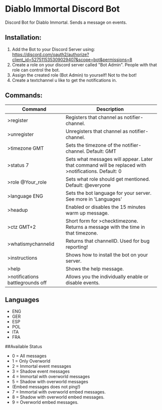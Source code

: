 # Diablo Immortal Discord Bot
Discord Bot for Diablo Immortal. Sends a message on events.

## Installation:
1. Add the Bot to your Discord Server using: https://discord.com/oauth2/authorize?client_id=527511535309029407&scope=bot&permissions=8
2. Create a role on your discord server called "Bot Admin". People with that role can control the bot.
3. Assign the created role (Bot Admin) to yourself! Not to the bot!
4. Create a textchannel u like to get the notifications in.

## Commands:


| Command | Description |
|------|------|
|>register                       |Registers that channel as notifier-channel.| 
|>unregister                     |Unregisters that channel as notifier-channel.| 
|>timezone GMT                   |Sets the timezone of the notifier-channel. Default: GMT
|>status 7                       |Sets what messages will appear. Later that command will be replaced with >notifications. Default: 0|
|>role @Your_role                |Sets what role should get mentioned. Default: @everyone| 
|>language ENG                   |Sets the bot language for your server. See more in 'Languages'| 
|>headup                         |Enabled or disables the 15 minutes warm up message.| 
|>ctz GMT+2                      |Short form for >checktimezone. Returns a message with the time in that timezone.                     | 
|>whatismychannelid              |Returns that channelID. Used for bug reporting!| 
|>instructions                   |Shows how to install the bot on your server.| 
|>help                           |Shows the help message.| 
|>notifications battlegrounds off|Allows you the individually enable or disable events.| 

## Languages

- ENG
- GER
- ESP
- POL
- ITA
- FRA

##Available Status

- 0 = All messages
- 1 = Only Overworld
- 2 = Immortal event messages
- 3 = Shadow event messages
- 4 = Immortal with overworld messages
- 5 = Shadow with overworld messages
- (Embed messages does not ping!)
- 7 = Immortal with overworld embed messages.
- 8 = Shadow with overworld embed messages.
- 9 = Overworld embed messages.
